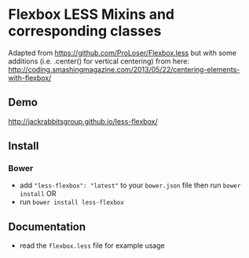 # Flexbox LESS Mixins and corresponding classes 

Adapted from https://github.com/ProLoser/Flexbox.less but with some additions (i.e. .center() for vertical centering) from here: http://coding.smashingmagazine.com/2013/05/22/centering-elements-with-flexbox/

## Demo
http://jackrabbitsgroup.github.io/less-flexbox/

## Install
### Bower
- add `"less-flexbox": "latest"` to your `bower.json` file then run `bower install`
OR
- run `bower install less-flexbox`

## Documentation
- read the `flexbox.less` file for example usage